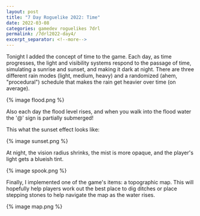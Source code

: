 ```yaml
---
layout: post
title: "7 Day Roguelike 2022: Time"
date: 2022-03-08
categories: gamedev roguelikes 7drl
permalink: /7drl2022-day4/
excerpt_separator: <!--more-->
---
```


Tonight I added the concept of time to the game.
Each day, as time progresses, the light and visibility systems respond to the passage of time,
simulating a sunrise and sunset, and making it dark at night.
There are three different rain modes (light, medium, heavy) and a randomized (ahem, "procedural")
schedule that makes the rain get heavier over time (on average).

{% image flood.png %}

Also each day the flood level rises, and when you walk into the flood water the '@' sign is partially submerged!

<!--more-->

This what the sunset effect looks like:

{% image sunset.png %}

At night, the vision radius shrinks, the mist is more opaque, and the player's light gets a blueish tint.

{% image spook.png %}

Finally, I implemented one of the game's items: a topographic map. This will hopefully help players work out
the best place to dig ditches or place stepping stones to  help navigate the map as the water rises.

{% image map.png %}
